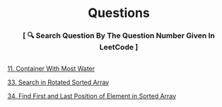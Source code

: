 <h1 align="center" type="color:red;">Questions</h1>
<h3 align="center">[ 🔍 Search Question By The Question Number Given In LeetCode ]<h3>
<h2></h2>
  
  [11. Container With Most Water](https://github.com/yashshrivastavaa/leetCode-Solution/blob/b31227c10cdd6a7c5881b8e9b80ab2a32b192476/Medium/Solutions/11-Container-With-Most-Water.md)
  
  [33. Search in Rotated Sorted Array](https://github.com/yashshrivastavaa/leetCode-Solution/blob/a0dc45b834bfd812f8a669b497c5554c5a02bb04/Medium/Solutions/33-Search-in-Rotated-Sorted-Array.md)
  
  [34. Find First and Last Position of Element in Sorted Array](https://github.com/yashshrivastavaa/leetCode-Solution/blob/4d991534341dece94de4f03fc0ecf226141df452/Medium/Solutions/34-Find-First-and-Last-Position-of-Element-in-Sorted-Array.md)
  
  
